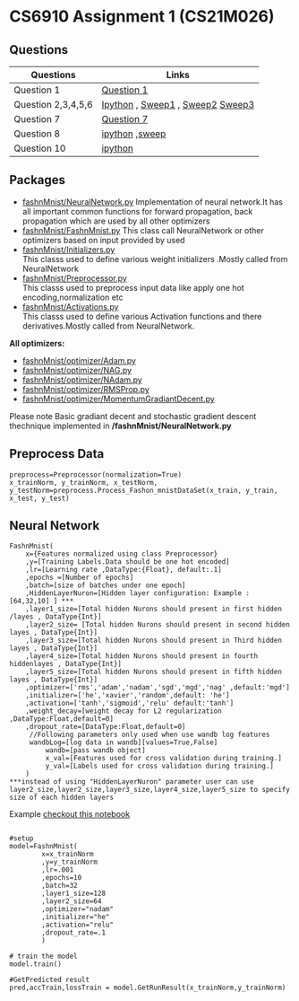 # CS6910 Assignment 1 (CS21M026)
## Questions

| Questions      | Links |
| ----------- | ----------- |
| Question 1     | [Question 1](https://github.com/kankancs21m026/cs6910_assignment1/blob/main/QS1.ipynb)       |
| Question 2,3,4,5,6    | [Ipython](https://github.com/kankancs21m026/cs6910_assignment1/blob/main/QS2,3,4,5,6_Optimizers.ipynb)       , [Sweep1](https://github.com/kankancs21m026/cs6910_assignment1/blob/main/QS4%2C5%2C6_sweepRun1.py)     ,  [Sweep2](https://github.com/kankancs21m026/cs6910_assignment1/blob/main/QS4%2C5%2C6_sweepRun2.py) [Sweep3](https://github.com/kankancs21m026/cs6910_assignment1/blob/main/QS4%2C5%2C6_sweepRun3.py)            |
| Question 7    | [Question 7](https://github.com/kankancs21m026/cs6910_assignment1/blob/main/QS7-confusionMatrix.ipynb)       |
|Question 8| [ipython](https://github.com/kankancs21m026/cs6910_assignment1/blob/main/Q8_CrossVsMse.ipynb)  ,[sweep](https://github.com/kankancs21m026/cs6910_assignment1/blob/main/QS8_SweepRun.py)|
|Question 10| [ipython](https://github.com/kankancs21m026/cs6910_assignment1/blob/main/QS10_AccurecyMnist.ipynb)|






 
 

 
## Packages

 - [fashnMnist/NeuralNetwork.py](https://github.com/kankancs21m026/cs6910_assignment1/blob/main/fashnMnist/NeuralNetwork.py)
  Implementation of neural network.It has all important common functions for forward propagation, back propagation
which are used by all other optimizers
 - [fashnMnist/FashnMnist.py](https://github.com/kankancs21m026/cs6910_assignment1/blob/main/fashnMnist/FashnMnist.py)
 This class call NeuralNetwork or other optimizers based on input provided by used 
- [fashnMnist/Initializers.py](https://github.com/kankancs21m026/cs6910_assignment1/blob/main/fashnMnist/Initializers.py)		
This classs used to define  various weight initializers .Mostly called from NeuralNetwork
- [fashnMnist/Preprocessor.py](https://github.com/kankancs21m026/cs6910_assignment1/blob/main/fashnMnist/Preprocessor.py)		
 This classs used to preprocess input data like apply one hot encoding,normalization etc
- [fashnMnist/Activations.py](https://github.com/kankancs21m026/cs6910_assignment1/blob/main/fashnMnist/Activations.py)		
 This classs used to define  various Activation functions and there derivatives.Mostly called from NeuralNetwork.
		
**All optimizers:**	
- [fashnMnist/optimizer/Adam.py](https://github.com/kankancs21m026/cs6910_assignment1/blob/main/fashnMnist/optimizer/Adam.py)
- [fashnMnist/optimizer/NAG.py](https://github.com/kankancs21m026/cs6910_assignment1/blob/main/fashnMnist/optimizer/NAG.pyy)
- [fashnMnist/optimizer/NAdam.py](https://github.com/kankancs21m026/cs6910_assignment1/blob/main/fashnMnist/optimizer/NAdam.py)
- [fashnMnist/optimizer/RMSProp.py](https://github.com/kankancs21m026/cs6910_assignment1/blob/main/fashnMnist/optimizer/RMSProp.py)
- [fashnMnist/optimizer/MomentumGradiantDecent.py](https://github.com/kankancs21m026/cs6910_assignment1/blob/main/fashnMnist/optimizer/MomentumGradiantDecent.py)
		
Please note Basic gradiant decent and stochastic gradient descent thechnique implemented in **/fashnMnist/NeuralNetwork.py**

## Preprocess Data
```
preprocess=Preprocessor(normalization=True)
x_trainNorm, y_trainNorm, x_testNorm, y_testNorm=preprocess.Process_Fashon_mnistDataSet(x_train, y_train, x_test, y_test)
```
## Neural Network
```
FashnMnist(
	x={Features normalized using class Preprocessor}
	,y=[Training Labels.Data should be one hot encoded]
	,lr=[Learning rate ,DataType:{Float}, default:.1]
	,epochs =[Number of epochs]
	,batch=[size of batches under one epoch]
	,HiddenLayerNuron=[Hidden layer configuration: Example : [64,32,10] ] ***
	,layer1_size=[Total hidden Nurons should present in first hidden /layes , DataType{Int}]
	,layer2_size= [Total hidden Nurons should present in second hidden layes , DataType{Int}]
	,layer3_size=[Total hidden Nurons should present in Third hidden layes , DataType{Int}]
	,layer4_size=[Total hidden Nurons should present in fourth hiddenlayes , DataType{Int}]
	,layer5_size=[Total hidden Nurons should present in fifth hidden layes , DataType{Int}]
	,optimizer=['rms','adam','nadam','sgd','mgd','nag' ,default:'mgd']
	,initializer=['he','xavier','random',default: 'he']
	,activation=['tanh','sigmoid','relu' default:'tanh']
	,weight_decay=[weight decay for L2 regularization ,DataType:Float,default=0]
	,dropout_rate=[DataType:Float,default=0]
	 //Following parameters only used when use wandb log features 
	 wandbLog=[log data in wandb][values=True,False] 
         wandb=[pass wandb object]
         x_val=[Features used for cross validation during training.]
         y_val=[Labels used for cross validation during training.]
	)
***instead of using "HiddenLayerNuron" parameter user can use layer2_size,layer2_size,layer3_size,layer4_size,layer5_size to specify size of each hidden layers
```
Example 
 [checkout this notebook](https://github.com/kankancs21m026/cs6910_assignment1/blob/main/QS2,3,4,5,6_Optimizers.ipynb)
```

#setup
model=FashnMnist(
		x=x_trainNorm
		,y=y_trainNorm
		,lr=.001
		,epochs=10
		,batch=32
		,layer1_size=128
		,layer2_size=64
		,optimizer="nadam"
		,initializer="he"
		,activation="relu"
		,dropout_rate=.1
		)

# train the model
model.train() 

#GetPredicted result
pred,accTrain,lossTrain = model.GetRunResult(x_trainNorm,y_trainNorm)

```



	
